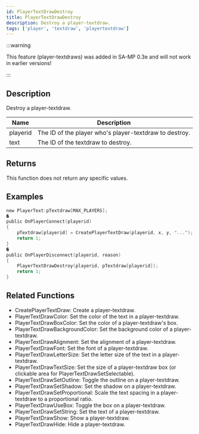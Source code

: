 ```yaml
---
id: PlayerTextDrawDestroy
title: PlayerTextDrawDestroy
description: Destroy a player-textdraw.
tags: ['player', 'textdraw', 'playertextdraw']
---
```


<TagLinks />

:::warning

This feature (player-textdraws) was added in SA-MP 0.3e and will not work in earlier versions!

:::

## Description

Destroy a player-textdraw.


| Name | Description |
|------|-------------|
|playerid | The ID of the player who's player-textdraw to destroy.|
|text | The ID of the textdraw to destroy.|


## Returns

This function does not return any specific values.


## Examples


```c
new PlayerText:pTextdraw[MAX_PLAYERS];
�
public OnPlayerConnect(playerid)
{
    pTextdraw[playerid] = CreatePlayerTextDraw(playerid, x, y, "...");
    return 1;
}
�
public OnPlayerDisconnect(playerid, reason)
{
    PlayerTextDrawDestroy(playerid, pTextdraw[playerid]);
    return 1;
}
```


## Related Functions


-  CreatePlayerTextDraw: Create a player-textdraw.
-  PlayerTextDrawColor: Set the color of the text in a player-textdraw.
-  PlayerTextDrawBoxColor: Set the color of a player-textdraw's box.
-  PlayerTextDrawBackgroundColor: Set the background color of a player-textdraw.
-  PlayerTextDrawAlignment: Set the alignment of a player-textdraw.
-  PlayerTextDrawFont: Set the font of a player-textdraw.
-  PlayerTextDrawLetterSize: Set the letter size of the text in a player-textdraw.
-  PlayerTextDrawTextSize: Set the size of a player-textdraw box (or clickable area for PlayerTextDrawSetSelectable).
-  PlayerTextDrawSetOutline: Toggle the outline on a player-textdraw.
-  PlayerTextDrawSetShadow: Set the shadow on a player-textdraw.
-  PlayerTextDrawSetProportional: Scale the text spacing in a player-textdraw to a proportional ratio.
-  PlayerTextDrawUseBox: Toggle the box on a player-textdraw.
-  PlayerTextDrawSetString: Set the text of a player-textdraw.
-  PlayerTextDrawShow: Show a player-textdraw.
-  PlayerTextDrawHide: Hide a player-textdraw.